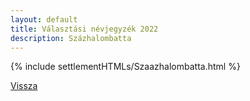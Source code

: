 ```yaml
---
layout: default
title: Választási névjegyzék 2022
description: Százhalombatta
---
```


{% include settlementHTMLs/Szaazhalombatta.html %}

[Vissza](./)